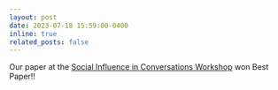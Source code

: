 ```yaml
---
layout: post
date: 2023-07-18 15:59:00-0400
inline: true
related_posts: false
---
```


Our paper at the [Social Influence in Conversations Workshop](https://sites.google.com/view/sicon-2023/home) won Best Paper!!